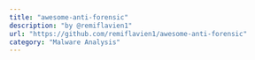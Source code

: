 ```yaml
---
title: "awesome-anti-forensic"
description: "by @remiflavien1"
url: "https://github.com/remiflavien1/awesome-anti-forensic"
category: "Malware Analysis"
---
```

